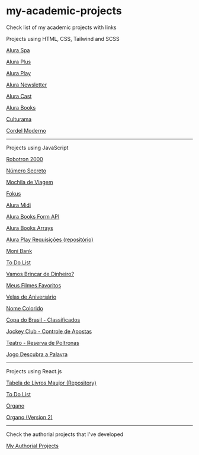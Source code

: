 # my-academic-projects
 Check list of my academic projects with links

Projects using HTML, CSS, Tailwind and SCSS

<a href="https://matheus-pombeiro.github.io/alura-spa">Alura Spa</a>

<a href="https://matheus-pombeiro.github.io/alura-plus">Alura Plus</a>

<a href="https://matheus-pombeiro.github.io/alura-play">Alura Play</a>

<a href="https://matheus-pombeiro.github.io/alura-newsletter/newsletter">Alura Newsletter</a>

<a href="https://matheus-pombeiro.github.io/alura-cast">Alura Cast</a>

<a href="https://matheus-pombeiro.github.io/alura-books">Alura Books</a>

<a href="https://matheus-pombeiro.github.io/culturama">Culturama</a>

<a href="https://matheus-pombeiro.github.io/cordel-moderno">Cordel Moderno</a>

<hr>

Projects using JavaScript

<a href="https://matheus-pombeiro.github.io/robotron-2000">Robotron 2000</a>

<a href="https://matheus-pombeiro.github.io/numero-secreto">Número Secreto</a>

<a href="https://matheus-pombeiro.github.io/mochila-de-viagem">Mochila de Viagem</a>

<a href="https://matheus-pombeiro.github.io/fokus">Fokus</a>

<a href="https://matheus-pombeiro.github.io/alura-midi">Alura Midi</a>

<a href="https://matheus-pombeiro.github.io/alura-books-form-api">Alura Books Form API</a>

<a href="https://matheus-pombeiro.github.io/alura-books-arrays">Alura Books Arrays</a>

<a href="https://github.com/Matheus-Pombeiro/alura-play-requisicoes">Alura Play Requisições (repositório)</a>

<a href="https://matheus-pombeiro.github.io/moni-bank">Moni Bank</a>

<a href="https://matheus-pombeiro.github.io/livrojs/cap10/ex10-1">To Do List</a>

<a href="https://matheus-pombeiro.github.io/livrojs/cap10/ex10-2">Vamos Brincar de Dinheiro?</a>

<a href="https://matheus-pombeiro.github.io/livrojs/cap10/ex10-3">Meus Filmes Favoritos</a>

<a href="https://matheus-pombeiro.github.io/livrojs/cap10/ex10-4">Velas de Aniversário</a>

<a href="https://matheus-pombeiro.github.io/livrojs/cap10/ex10-5">Nome Colorido</a>

<a href="https://matheus-pombeiro.github.io/livrojs/cap10/ex10-6">Copa do Brasil - Classificados</a>

<a href="https://matheus-pombeiro.github.io/livrojs/cap11/ex11-1">Jockey Club - Controle de Apostas</a>

<a href="https://matheus-pombeiro.github.io/livrojs/cap11/ex11-2">Teatro - Reserva de Poltronas</a>

<a href="https://matheus-pombeiro.github.io/livrojs/cap11/ex11-3">Jogo Descubra a Palavra</a>

<hr>

Projects using React.js

<a href="https://github.com/Matheus-Pombeiro/livro-react-maujor">Tabela de Livros Maujor (Repository)</a>

<a href="https://to-do-list-react-pombeiro.netlify.app/">To Do List</a>

<a href="https://organo-matheus-pombeiro.vercel.app/">Organo</a>

<a href="https://organo-v2-xi.vercel.app/">Organo (Version 2)</a>

<hr>

Check the authorial projects that I've developed

<a href="https://matheus-pombeiro.github.io/my-authorial-projects">My Authorial Projects</a>